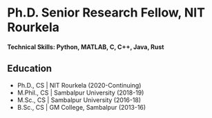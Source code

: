 # Ph.D. Senior Research Fellow, NIT Rourkela
#### Technical Skills: Python, MATLAB, C, C++, Java, Rust
## Education
- Ph.D., CS | NIT Rourkela (2020-Continuing)
- M.Phil., CS	| Sambalpur University (2018-19)								       		
- M.Sc., CS	| Sambalpur University (2016-18)	 			        		
- B.Sc., CS | GM College, Sambalpur (2013-16)
